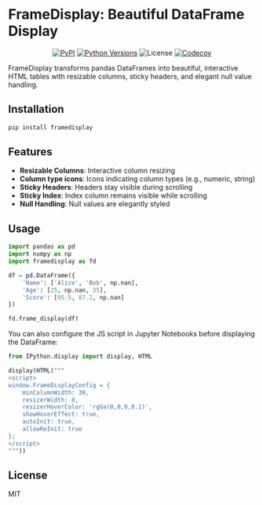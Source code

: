 # FrameDisplay: Beautiful DataFrame Display

<div align="center">

[![PyPI](https://img.shields.io/pypi/v/framedisplay?logoSize=auto)](https://pypi.org/project/framedisplay/)
[![Python Versions](https://img.shields.io/pypi/pyversions/framedisplay?logoSize=auto)](https://pypi.org/project/framedisplay/)
![License](https://img.shields.io/pypi/l/framedisplay?logo=auto)
[![Codecov](https://codecov.io/gh/nsarang/framedisplay/branch/main/graph/badge.svg)](https://codecov.io/gh/nsarang/framedisplay)

</div>

FrameDisplay transforms pandas DataFrames into beautiful, interactive HTML tables with resizable columns, sticky headers, and elegant null value handling.

## Installation

```bash
pip install framedisplay
```

## Features

- **Resizable Columns**: Interactive column resizing
- **Column type icons**: Icons indicating column types (e.g., numeric, string)
- **Sticky Headers**: Headers stay visible during scrolling
- **Sticky Index**: Index column remains visible while scrolling
- **Null Handling**: Null values are elegantly styled

## Usage

```python
import pandas as pd
import numpy as np
import framedisplay as fd

df = pd.DataFrame({
    'Name': ['Alice', 'Bob', np.nan],
    'Age': [25, np.nan, 35],
    'Score': [95.5, 87.2, np.nan]
})

fd.frame_display(df)
```

You can also configure the JS script in Jupyter Notebooks before displaying the DataFrame:

```python
from IPython.display import display, HTML

display(HTML("""
<script>
window.FrameDisplayConfig = {
    minColumnWidth: 30,
    resizerWidth: 8,
    resizerHoverColor: 'rgba(0,0,0,0.1)',
    showHoverEffect: true,
    autoInit: true,
    allowReInit: true
};
</script>
"""))
```

## License

MIT
